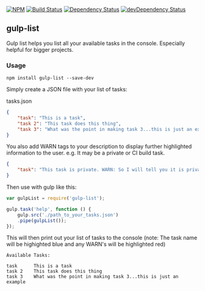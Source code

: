 [![NPM](https://img.shields.io/npm/v/gulp-list.svg)](https://www.npmjs.com/package/gulp-list)
[![Build Status](https://travis-ci.org/Daio-io/gulp-list.svg)](https://travis-ci.org/Daio-io/gulp-list) 
[![Dependency Status](https://img.shields.io/david/Daio-io/gulp-list.svg)](https://david-dm.org/daio-io/gulp-list) 
[![devDependency Status](https://img.shields.io/david/dev/Daio-io/gulp-list.svg)](https://david-dm.org/daio-io/gulp-list#info=devDependencies) 

## gulp-list

Gulp list helps you list all your available tasks in the console. Especially helpful for bigger projects.

### Usage 

    npm install gulp-list --save-dev

Simply create a JSON file with your list of tasks:

tasks.json

```json
{
    "task": "This is a task",
    "task 2": "This task does this thing",
    "task 3": "What was the point in making task 3...this is just an example"
}
```

You also add WARN tags to your description to display further highlighted information to the user.
e.g. It may be a private or CI build task.

```json
{
    "task": "This task is private. WARN: So I will tell you it is private"
}
```

Then use with gulp like this:
```javascript
var gulpList = require('gulp-list');

gulp.task('help', function () {
    gulp.src('./path_to_your_tasks.json')
    .pipe(gulpList());
});
```

This will then print out your list of tasks to the console (note: The task name will be highighted blue and any WARN's
will be highlighted red)

```shell
Available Tasks:

task      This is a task
task 2    This task does this thing
task 3    What was the point in making task 3...this is just an example
```
